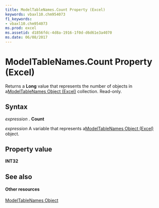 ```yaml
---
title: ModelTableNames.Count Property (Excel)
keywords: vbaxl10.chm954073
f1_keywords:
- vbaxl10.chm954073
ms.prod: excel
ms.assetid: d1856fdc-4d8a-1916-1f0d-d6d61e3a4070
ms.date: 06/08/2017
---
```



# ModelTableNames.Count Property (Excel)

Returns a  **Long** value that represents the number of objects in a[ModelTableNames Object (Excel)](modeltablenames-object-excel.md) collection. Read-only.


## Syntax

 _expression_ . **Count**

 _expression_ A variable that represents a[ModelTableNames Object (Excel)](modeltablenames-object-excel.md) object.


## Property value

 **INT32**


## See also


#### Other resources



[ModelTableNames Object](modeltablenames-object-excel.md)

